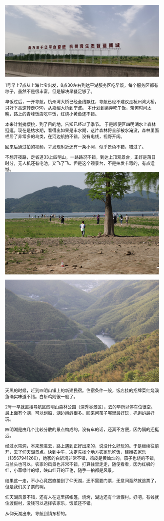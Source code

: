 ![IMG_20210501_113501.jpg.small.jpg](/pics/20210501/IMG_20210501_113501.jpg.small.jpg)


1号早上7点从上海七宝出发，8点30左右到达平湖服务区吃早饭，每个服务区都有粽子，虽然不是很丰富，但是解决早餐足够了。

早饭过后，一开导航，杭州湾大桥已经全线飘红，导航已经不建议走杭州湾大桥，只好下高速转走G60，从嘉绍大桥到宁波。 本计划到梁弄吃午饭，奈何时间太晚，路上的青峰饭店吃午饭，红烧小黄鱼还不错。

本来计划摘樱桃，到了目的地，告知已经过了季节。 于是顺便区四明湖水上森林逛逛。现在是枯水期，看得出如果是丰水期，这片森林将全部被水淹没，森林里面栖居了非常多的鸟类，在河边航拍不错，没有电线，视野开阔。

回来后通过拍的视频，才发现附近还有一条小河，似乎景色不错，错过了。


不想开夜路，走省道33上四明山，一路路况不错，到达上顶观景台，正好是落日时分，无人机还有电池，又飞了飞。但是这个观景台，不是拍发卡弯的，有点遗憾。
![IMG_20210501_113501.jpg.small.jpg](/pics/20210501/IMG_3797.JPG.small.jpg)
 
![IMG_20210501_113501.jpg.small.jpg](/pics/20210501/IMG_3908.JPG.small.jpg)

天黑的时候，赶到四明山镇上的新建民宿。住宿条件一般，饭店挂的招牌菜红烧溪鱼确实味道不错。白斩鸡则很一般了。

2号一早就直接导航区四明山森林公园（深秀谷景区），去的早所以停车位很空。最上面有个湖，可以划船，湖边蝌蚪很多。回来问孩子哪里最好玩，抓蝌蚪最好玩。

四明湖是由几个比较分散的景点构成的，没有车的话，还真不方便，因为隔的还挺远。

经过水帘洞，本来想进去，路上遇到正好出来的，说没什么好玩的。于是继续往前开，去了仰天湖景点。快到中午，决定先找个地方农家乐吃饭，建娥农家乐（13567941260），她家的白斩鸡非常不错，鸡皮是黄灿灿的。茄子也烧的不错，马兰头也可以。农家的风景也非常不错，打算往里走走，随便看看，因为红枫的红，小草绿叶的绿，映山红开的正艳，随手一拍都是风景。

结果这一走，不小心竟然直接到了仰天湖，还不需要门票，无意间竟然就逃票了，但是我们买了票的啊。

仰天湖风景不错，还有人在这里搭帐篷，烧烤，湖边还有个渡假村。好吧，有钱就住渡假村，没钱可以选择农家乐，饭菜还不错。

从仰天湖出来，导航到镇东桥的。
